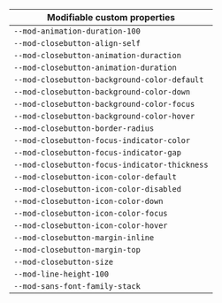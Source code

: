 | Modifiable custom properties                  |
| --------------------------------------------- |
| `--mod-animation-duration-100`                |
| `--mod-closebutton-align-self`                |
| `--mod-closebutton-animation-duraction`       |
| `--mod-closebutton-animation-duration`        |
| `--mod-closebutton-background-color-default`  |
| `--mod-closebutton-background-color-down`     |
| `--mod-closebutton-background-color-focus`    |
| `--mod-closebutton-background-color-hover`    |
| `--mod-closebutton-border-radius`             |
| `--mod-closebutton-focus-indicator-color`     |
| `--mod-closebutton-focus-indicator-gap`       |
| `--mod-closebutton-focus-indicator-thickness` |
| `--mod-closebutton-icon-color-default`        |
| `--mod-closebutton-icon-color-disabled`       |
| `--mod-closebutton-icon-color-down`           |
| `--mod-closebutton-icon-color-focus`          |
| `--mod-closebutton-icon-color-hover`          |
| `--mod-closebutton-margin-inline`             |
| `--mod-closebutton-margin-top`                |
| `--mod-closebutton-size`                      |
| `--mod-line-height-100`                       |
| `--mod-sans-font-family-stack`                |
